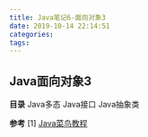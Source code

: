 ```yaml
---
title: Java笔记6-面向对象3
date: 2019-10-14 22:14:51
categories:
tags:
---
```

## Java面向对象3
__目录__
Java多态
Java接口
Java抽象类

__参考__
[1] [Java菜鸟教程](https://www.runoob.com/java/java-tutorial.html) 